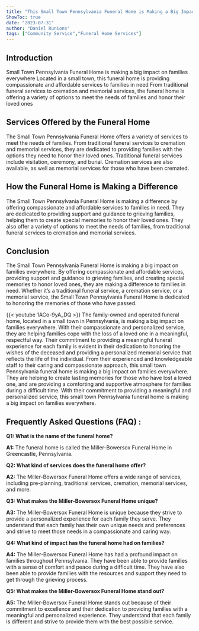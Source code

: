 ```yaml
---
title: "This Small Town Pennsylvania Funeral Home is Making a Big Impact on Families Everywhere"
ShowToc: true 
date: "2023-07-31"
author: "Daniel Runions" 
tags: ["Community Service","Funeral Home Services"]
---
```

## Introduction

Small Town Pennsylvania Funeral Home is making a big impact on families everywhere Located in a small town, this funeral home is providing compassionate and affordable services to families in need From traditional funeral services to cremation and memorial services, the funeral home is offering a variety of options to meet the needs of families and honor their loved ones

## Services Offered by the Funeral Home

The Small Town Pennsylvania Funeral Home offers a variety of services to meet the needs of families. From traditional funeral services to cremation and memorial services, they are dedicated to providing families with the options they need to honor their loved ones. Traditional funeral services include visitation, ceremony, and burial. Cremation services are also available, as well as memorial services for those who have been cremated.

## How the Funeral Home is Making a Difference

The Small Town Pennsylvania Funeral Home is making a difference by offering compassionate and affordable services to families in need. They are dedicated to providing support and guidance to grieving families, helping them to create special memories to honor their loved ones. They also offer a variety of options to meet the needs of families, from traditional funeral services to cremation and memorial services.

## Conclusion

The Small Town Pennsylvania Funeral Home is making a big impact on families everywhere. By offering compassionate and affordable services, providing support and guidance to grieving families, and creating special memories to honor loved ones, they are making a difference to families in need. Whether it’s a traditional funeral service, a cremation service, or a memorial service, the Small Town Pennsylvania Funeral Home is dedicated to honoring the memories of those who have passed.

{{< youtube 1ACo-9yA_DQ >}} 
The family-owned and operated funeral home, located in a small town in Pennsylvania, is making a big impact on families everywhere. With their compassionate and personalized service, they are helping families cope with the loss of a loved one in a meaningful, respectful way. Their commitment to providing a meaningful funeral experience for each family is evident in their dedication to honoring the wishes of the deceased and providing a personalized memorial service that reflects the life of the individual. From their experienced and knowledgeable staff to their caring and compassionate approach, this small town Pennsylvania funeral home is making a big impact on families everywhere. They are helping to create lasting memories for those who have lost a loved one, and are providing a comforting and supportive atmosphere for families during a difficult time. With their commitment to providing a meaningful and personalized service, this small town Pennsylvania funeral home is making a big impact on families everywhere.

## Frequently Asked Questions (FAQ) :
**Q1: What is the name of the funeral home?**

**A1:** The funeral home is called the Miller-Bowersox Funeral Home in Greencastle, Pennsylvania.

**Q2: What kind of services does the funeral home offer?**

**A2:** The Miller-Bowersox Funeral Home offers a wide range of services, including pre-planning, traditional services, cremation, memorial services, and more.

**Q3: What makes the Miller-Bowersox Funeral Home unique?**

**A3:** The Miller-Bowersox Funeral Home is unique because they strive to provide a personalized experience for each family they serve. They understand that each family has their own unique needs and preferences and strive to meet those needs in a compassionate and caring way.

**Q4: What kind of impact has the funeral home had on families?**

**A4:** The Miller-Bowersox Funeral Home has had a profound impact on families throughout Pennsylvania. They have been able to provide families with a sense of comfort and peace during a difficult time. They have also been able to provide families with the resources and support they need to get through the grieving process.

**Q5: What makes the Miller-Bowersox Funeral Home stand out?**

**A5:** The Miller-Bowersox Funeral Home stands out because of their commitment to excellence and their dedication to providing families with a meaningful and personalized experience. They understand that each family is different and strive to provide them with the best possible service.



